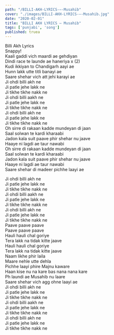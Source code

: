 ```yaml
---
path: "/BILLI-AKH-LYRICS-–-Musahib"
cover: "./images/BILLI-AKH-LYRICS-–-Musahib.jpg"
date: "2020-02-01"
title: "BILLI AKH LYRICS – Musahib"
tags: ['punjabi', 'song']
published: truea
---
```

  
Billi Akh Lyrics  
Snappy!  
Kaali gaddi vich maardi ae gehdiyan  
Dindi race te launde ae haneriya x (2)  
Kudi ikkiyan to Chandigarh aayi ae  
Hunn lakk utte titli banayi ae  
Saare shehar vich att jehi karayi ae  
Ji ohdi billi akh ne  
Ji patle jehe lakk ne  
Ji tikhe tikhe nakk ne  
Ji ohdi billi aakh ne  
Ji patle jehe lakk ne  
Ji tikhe tikhe nakk ne  
Ji ohdi billi akh ne  
Ji patle jehe lakk ne  
Ji tikhe tikhe nakk ne  
Oh sirre di rakaan kadde mundeyan di jaan  
Saal solwan te kardi kharaabi  
Jadon kala suit paave phir shehar nu jaave  
Haaye ni lagdi ae taur nawabi  
Oh sirre di rakaan kadde mundeyan di jaan  
Saal solwan te kardi kharaabi  
Jadon kala suit paave phir shehar nu jaave  
Haaye ni lagdi ae taur nawabi  
Saare shehar di madeer pichhe laayi ae  
  
  
  
  
  
  
Ji ohdi billi akh ne  
Ji patle jehe lakk ne  
Ji tikhe tikhe nakk ne  
Ji ohdi billi aakh ne  
Ji patle jehe lakk ne  
Ji tikhe tikhe nakk ne  
Ji ohdi billi akh ne  
Ji patle jehe lakk ne  
Ji tikhe tikhe nakk ne  
Paave paave paave  
Paave paave paave  
Hauli hauli chal goriye  
Tera lakk na tidak kitte jaave  
Hauli hauli chal goriye  
Tera lakk na tidak kitte jaave  
Naam likhe phir laila  
Maare nehle utte dehla  
Pichhe laayi phire Majnu kaware  
Haan kise nu na kare bas nana nana kare  
Ph laundi ae Musahib nu laare  
Saare shehar vich agg ohne laayi ae  
Ji ohdi billi akh ne  
Ji patle jehe lakk ne  
Ji tikhe tikhe nakk ne  
Ji ohdi billi aakh ne  
Ji patle jehe lakk ne  
Ji tikhe tikhe nakk ne  
Ji ohdi billi akh ne  
Ji patle jehe lakk ne  
Ji tikhe tikhe nakk ne  
